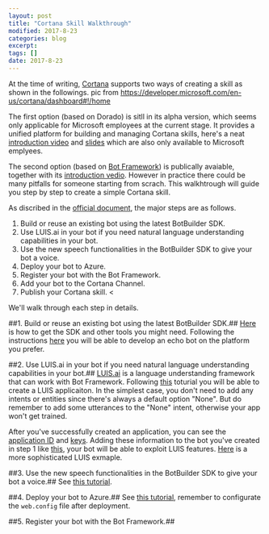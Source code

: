 ```yaml
---
layout: post
title: "Cortana Skill Walkthrough"
modified: 2017-8-23
categories: blog
excerpt:
tags: []
date: 2017-8-23
---
```


At the time of writing, [Cortana](https://developer.microsoft.com/en-us/cortana) supports two ways of creating a skill as shown in the followings.
pic from https://developer.microsoft.com/en-us/cortana/dashboard#!/home

The first option (based on Dorado) is sitll in its alpha version, which seems only applicable for Microsoft employees at the current stage. 
It provides a unified platform for building and managing Cortana skills, here's a neat [introduction video](https://microsoft.sharepoint.com/:v:/r/teams/CortanaSkillsKitUpdatesSupportInternal/_layouts/15/guestaccess.aspx?share=EQ9jKaQoIoBAllnGiODg6SYBNLGkxR7fuejMm-Uzt2vRYA)
and [slides](https://microsoft.sharepoint.com/:b:/r/teams/CortanaSkillsKitUpdatesSupportInternal/_layouts/15/guestaccess.aspx?share=EQ1Hn9u9AjZFuJhn_N3MzcwBD_pjs55A8eusS8DClMUDag)
which are also only available to Microsoft emplyees.

The second option (based on [Bot Framework](https://dev.botframework.com/)) is publically avaiable, together with its [introduction vedio](https://channel9.msdn.com/Events/Build/2017/B8031).
However in practice there could be many pitfalls for someone starting from scrach. This walkhtrough will guide you step by step to create a simple Cortana skill.

As discribed in the [official document](https://docs.microsoft.com/en-us/cortana/tutorials/bot-skills/creating-a-bot-based-skill), the major steps are as follows.

>
1. Build or reuse an existing bot using the latest BotBuilder SDK.
2. Use LUIS.ai in your bot if you need natural language understanding capabilities in your bot.
3. Use the new speech functionalities in the BotBuilder SDK to give your bot a voice.
4. Deploy your bot to Azure.
5. Register your bot with the Bot Framework.
6. Add your bot to the Cortana Channel.
7. Publish your Cortana skill.
<

We'll walk through each step in details.

##1. Build or reuse an existing bot using the latest BotBuilder SDK.##
[Here](https://docs.microsoft.com/en-us/bot-framework/resources-tools-downloads) is how to get the SDK and other tools you might need.
Following the instructions [here](https://docs.microsoft.com/en-us/bot-framework/bot-builder-overview-getstarted) you will be able to develop an echo bot on the platform you prefer.

##2. Use LUIS.ai in your bot if you need natural language understanding capabilities in your bot.##
[LUIS.ai](https://www.luis.ai) is a language understanding framework that can work with Bot Framework.
Following [this](https://docs.microsoft.com/en-us/azure/cognitive-services/luis/luis-get-started-create-app) toturial you will be able to create a LUIS applicaiton.
In the simplest case, you don't need to add any intents or entities since there's always a default option "None". 
But do remember to add some utterances to the "None" intent, otherwise your app won't get trained.

After you've successfully created an application, you can see the [application ID](https://www.luis.ai/applications) and [keys](https://www.luis.ai/keys).
Adding these information to the bot you've created in step 1 like [this](https://github.com/Microsoft/BotBuilder-Samples/blob/master/CSharp/intelligence-LUIS/Dialogs/RootLuisDialog.cs#L14), your bot will be able to exploit LUIS features.
[Here](https://github.com/Microsoft/BotBuilder-Samples/tree/master/CSharp/intelligence-LUIS) is a more sophisticated LUIS exmaple.

##3. Use the new speech functionalities in the BotBuilder SDK to give your bot a voice.##
See [this tutorial](https://docs.microsoft.com/en-us/bot-framework/dotnet/bot-builder-dotnet-cortana-skill).

##4. Deploy your bot to Azure.##
See [this tutorial](https://docs.microsoft.com/en-us/bot-framework/deploy-bot-visual-studio), remember to configurate the `web.config` file after deployment.

##5. Register your bot with the Bot Framework.##
